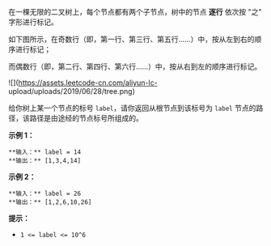 在一棵无限的二叉树上，每个节点都有两个子节点，树中的节点 **逐行** 依次按 "之" 字形进行标记。

如下图所示，在奇数行（即，第一行、第三行、第五行……）中，按从左到右的顺序进行标记；

而偶数行（即，第二行、第四行、第六行……）中，按从右到左的顺序进行标记。

![](https://assets.leetcode-cn.com/aliyun-lc-
upload/uploads/2019/06/28/tree.png)

给你树上某一个节点的标号 `label`，请你返回从根节点到该标号为 `label` 节点的路径，该路径是由途经的节点标号所组成的。



**示例 1：**

    
    
    **输入：** label = 14
    **输出：** [1,3,4,14]
    

**示例 2：**

    
    
    **输入：** label = 26
    **输出：** [1,2,6,10,26]
    



**提示：**

  * `1 <= label <= 10^6`


